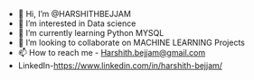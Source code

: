 - 👋 Hi, I’m @HARSHITHBEJJAM
- 👀 I’m interested in Data science
- 🌱 I’m currently learning Python MYSQL
- 💞️ I’m looking to collaborate on MACHINE LEARNING Projects
- 📫 How to reach me - Harshith.bejjam@gmail.com
- LinkedIn-https://www.linkedin.com/in/harshith-bejjam/

<!---
HARSHITHBEJJAM/HARSHITHBEJJAM is a ✨ special ✨ repository because its `README.md` (this file) appears on your GitHub profile.

--->
